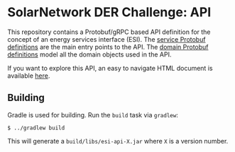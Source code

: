 # SolarNetwork DER Challenge: API

This repository contains a Protobuf/gRPC based API definition for the concept of an energy services
interface (ESI). The [service Protobuf definitions][proto-service] are the main entry points to the
API. The [domain Protobuf definitions][proto-domain] model all the domain objects used in the API.

If you want to explore this API, an easy to navigate HTML document is available [here][html-api].

## Building

Gradle is used for building. Run the `build` task via `gradlew`:

	$ ../gradlew build

This will generate a `build/libs/esi-api-X.jar` where `X` is a version number.

[proto-domain]: src/main/proto/solarnetwork/esi/domain
[proto-service]: src/main/proto/solarnetwork/esi/service
[html-api]: https://data.solarnetwork.net/dev/der-challenge/doc/api/
